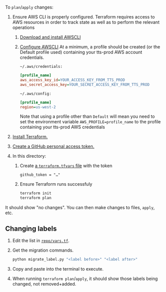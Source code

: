 To `plan`/`apply` changes:

1. Ensure AWS CLI is properly configured. Terraform requires access to AWS resources in order to track state as well as to perform the relevant operations

   1. [Download and install AWSCLI](https://aws.amazon.com/cli/)
   1. [Configure AWSCLI](https://docs.aws.amazon.com/cli/latest/userguide/cli-configure-files.html)
      At a minimum, a profile should be created (or the Default profile used) containing your tts-prod AWS account credentials.

      `~/.aws/credentials:`

      ```ini
      [profile_name]
      aws_access_key_id=YOUR_ACCESS_KEY_FROM_TTS_PROD
      aws_secret_access_key=YOUR_SECRET_ACCESS_KEY_FROM_TTS_PROD
      ```

      `~/.aws/config:`

      ```ini
      [profile_name]
      region=us-west-2
      ```

      Note that using a profile other than `Default` will mean you need to set the environment variable `AWS_PROFILE=profile_name` to the profile containing your tts-prod AWS credentials

1. [Install Terraform.](https://learn.hashicorp.com/tutorials/terraform/install-cli)
1. [Create a GitHub personal access token.](https://github.com/settings/tokens)
1. In this directory:

   1. Create [a `terraform.tfvars` file](https://www.terraform.io/docs/configuration/variables.html#variable-definitions-tfvars-files) with the token

      ```hcl
      github_token = "…"
      ```

   1. Ensure Terraform runs successfuly

      ```sh
      terraform init
      terraform plan
      ```

It should show "no changes". You can then make changes to files, `apply`, etc.

## Changing labels

1. Edit the list in [`repo/vars.tf`](repo/vars.tf).
1. Get the migration commands.

   ```sh
   python migrate_label.py "<label before>" "<label after>"
   ```

1. Copy and paste into the terminal to execute.
1. When running `terraform plan`/`apply`, it should show those labels being changed, not removed+added.
